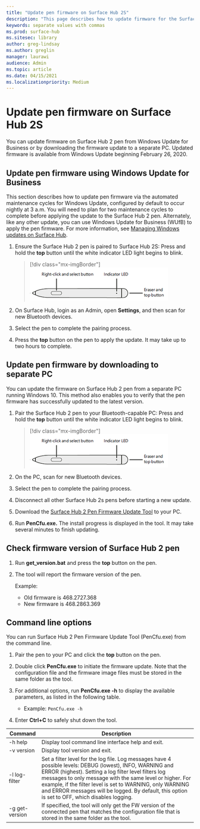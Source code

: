 ```yaml
---
title: "Update pen firmware on Surface Hub 2S"
description: "This page describes how to update firmware for the Surface Hub 2 pen."
keywords: separate values with commas
ms.prod: surface-hub
ms.sitesec: library
author: greg-lindsay
ms.author: greglin
manager: laurawi
audience: Admin
ms.topic: article
ms.date: 04/15/2021
ms.localizationpriority: Medium
---
```


# Update pen firmware on Surface Hub 2S

You can update firmware on Surface Hub 2 pen from Windows Update for Business or by downloading the firmware update to a separate PC. Updated firmware is available from Windows Update beginning February 26, 2020. 

## Update pen firmware using Windows Update for Business

This section describes how to update pen firmware via the automated maintenance cycles for Windows Update, configured by default to occur nightly at 3 a.m. You will need to plan for two maintenance cycles to complete before applying the update to the Surface Hub 2 pen. Alternately, like any other update, you can use Windows Update for Business (WUfB) to apply the pen firmware. For more information, see [Managing Windows updates on Surface Hub](manage-windows-updates-for-surface-hub.md).

1. Ensure the Surface Hub 2 pen is paired to Surface Hub 2S: Press and hold the **top** button until the white indicator LED light begins to blink.

    > [!div class="mx-imgBorder"]
    > ![Surface Hub 2 pen](images/sh2-pen-1.png)

2. On Surface Hub, login as an Admin, open **Settings**, and then scan for new Bluetooth devices.

3. Select the pen to complete the pairing process.

4. Press the **top** button on the pen to apply the update. It may take up to two hours to complete.

## Update pen firmware by downloading to separate PC

You can update the firmware on Surface Hub 2 pen from a separate PC running Windows 10. This method also enables you to verify that the pen firmware has successfully updated to the latest version.

1. Pair the Surface Hub 2 pen to your Bluetooth-capable PC: Press and hold the **top** button until the white indicator LED light begins to blink.

    > [!div class="mx-imgBorder"]
    > ![Surface Hub 2 pen](images/sh2-pen-1.png)

2. On the PC, scan for new Bluetooth devices.

3. Select the pen to complete the pairing process.

4. Disconnect all other Surface Hub 2s pens before starting a new update.

5. Download the [Surface Hub 2 Pen Firmware Update Tool](https://download.microsoft.com/download/8/3/F/83FD5089-D14E-42E3-AF7C-6FC36F80D347/Pen_Firmware_Tool.zip) to your PC.

6. Run **PenCfu.exe.** The install progress is displayed in the tool. It may take several minutes to finish updating. 


## Check firmware version of Surface Hub 2 pen

1. Run **get_version.bat** and press the **top** button on the pen.

2. The tool will report the firmware version of the pen. 

   Example:
    - Old firmware is 468.2727.368
    - New firmware is 468.2863.369

## Command line options

You can run Surface Hub 2 Pen Firmware Update Tool (PenCfu.exe) from the command line.

1. Pair the pen to your PC and click the **top** button on the pen.

2. Double click **PenCfu.exe** to initiate the firmware update. Note that the configuration file and the firmware image files must be stored in the same folder as the tool.

3. For additional options, run **PenCfu.exe -h** to display the available parameters, as listed in the following table.  

    - Example: `PenCfu.exe -h`

4. Enter **Ctrl+C** to safely shut down the tool.

 

| Command | Description |
| -------------- |---------------------------- |
| -h help        | Display tool command line interface help and exit. |
| -v version     | Display tool version and exit. |
| -l log-filter  | Set a filter level for the log file. Log messages have 4 possible levels: DEBUG (lowest), INFO, WARNING and ERROR (highest). Setting a log filter level filters log messages to only message with the same level or higher. For example, if the filter level is set to WARNING, only WARNING and ERROR messages will be logged. By default, this option is set to OFF, which disables logging. |
| -g get-version | If specified, the tool will only get the FW version of the connected pen that matches the configuration file that is stored in the same folder as the tool.  |
